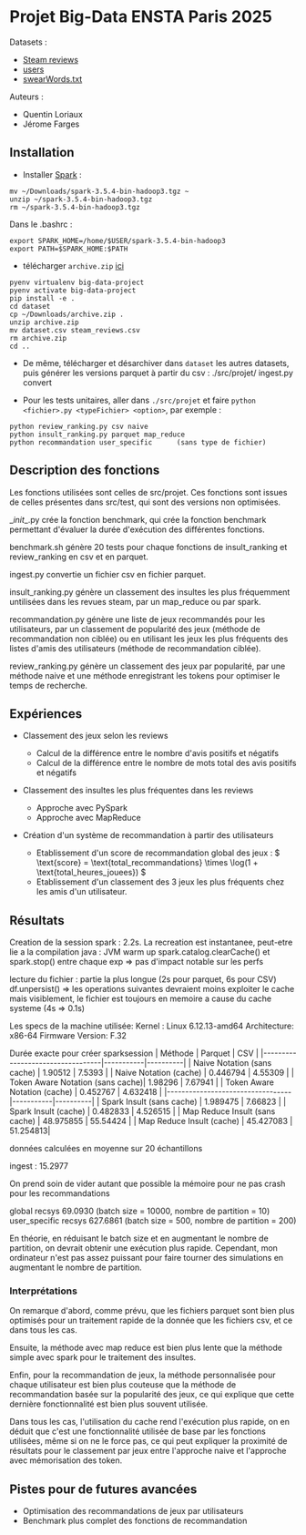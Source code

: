 # Projet Big-Data ENSTA Paris 2025

Datasets :
- [Steam reviews](https://www.kaggle.com/datasets/andrewmvd/steam-reviews)
- [users](https://www.kaggle.com/datasets/bossadapt/public-steam-users-reviews-games-and-friends)
- [swearWords.txt](http://www.bannedwordlist.com/lists/swearWords.txt)

Auteurs :
- Quentin Loriaux
- Jérome Farges

## Installation

- Installer [Spark](https://dlcdn.apache.org/spark/spark-3.5.4/spark-3.5.4-bin-hadoop3.tgz) :
```
mv ~/Downloads/spark-3.5.4-bin-hadoop3.tgz ~
unzip ~/spark-3.5.4-bin-hadoop3.tgz
rm ~/spark-3.5.4-bin-hadoop3.tgz
```

Dans le .bashrc :
```
export SPARK_HOME=/home/$USER/spark-3.5.4-bin-hadoop3
export PATH=$SPARK_HOME:$PATH

```

- télécharger `archive.zip` [ici](https://www.kaggle.com/datasets/andrewmvd/steam-reviews)

```
pyenv virtualenv big-data-project
pyenv activate big-data-project
pip install -e .
cd dataset
cp ~/Downloads/archive.zip .
unzip archive.zip
mv dataset.csv steam_reviews.csv
rm archive.zip
cd ..

```

- De même, télécharger et désarchiver dans `dataset` les autres datasets, puis générer les versions parquet à partir du csv : ./src/projet/ ingest.py convert

- Pour les tests unitaires, aller dans `./src/projet` et faire `python <fichier>.py <typeFichier> <option>`, par exemple :

```
python review_ranking.py csv naive
python insult_ranking.py parquet map_reduce 
python recommandation user_specific      (sans type de fichier)
```

## Description des fonctions
Les fonctions utilisées sont celles de src/projet.
Ces fonctions sont issues de celles présentes dans src/test, qui sont des versions non optimisées.

\__init__.py crée la fonction benchmark, qui crée la fonction benchmark permettant d'évaluer la durée d'exécution des différentes fonctions.

benchmark.sh génère 20 tests pour chaque fonctions de insult_ranking et review_ranking en csv et en parquet.

ingest.py convertie un fichier csv en fichier parquet.

insult_ranking.py génère un classement des insultes les plus fréquemment untilisées dans les revues steam, par un map_reduce ou par spark.

recommandation.py génère une liste de jeux recommandés pour les utilisateurs, par un classement de popularité des jeux (méthode de recommandation non ciblée) ou en utilisant les jeux les plus fréquents des listes d'amis des utilisateurs (méthode de recommandation ciblée).

review_ranking.py génère un classement des jeux par popularité, par une méthode naive et une méthode enregistrant les tokens pour optimiser le temps de recherche.

## Expériences

- Classement des jeux selon les reviews
    - Calcul de la différence entre le nombre d'avis positifs et négatifs
    - Calcul de la différence entre le nombre de mots total des avis positifs et négatifs

- Classement des insultes les plus fréquentes dans les reviews
    - Approche avec PySpark
    - Approche avec MapReduce

- Création d'un système de recommandation à partir des utilisateurs
    - Etablissement d'un score de recommandation global des jeux : $ \text{score} = \text{total\_recommandations} \times \log(1 + \text{total\_heures\_jouees}) $
    - Etablissement d'un classement des 3 jeux les plus fréquents chez les amis d'un utilisateur.


## Résultats

Creation de la session spark : 2.2s.
La recreation est instantanee, peut-etre lie a la compilation java : JVM warm up
spark.catalog.clearCache() et spark.stop() entre chaque exp => pas d'impact notable sur les perfs


lecture du fichier : partie la plus longue (2s pour parquet, 6s pour CSV)
df.unpersist() => les operations suivantes devraient moins exploiter le cache mais visiblement, le fichier est toujours en memoire a cause du cache systeme (4s => 0.1s)

Les specs de la machine utilisée:
Kernel : Linux 6.12.13-amd64
Architecture: x86-64
Firmware Version: F.32

Durée exacte pour créer sparksession
| Méthode                          | Parquet   |  CSV     |
|----------------------------------|-----------|----------|
| Naive Notation (sans cache)      | 1.90512   | 7.5393   |
| Naive Notation (cache)           | 0.446794  | 4.55309  |
| Token Aware Notation (sans cache)| 1.98296   | 7.67941  |
| Token Aware Notation (cache)     | 0.452767  | 4.632418 |
|----------------------------------|-----------|----------|
| Spark Insult (sans cache)        | 1.989475  | 7.66823  |
| Spark Insult (cache)             | 0.482833  | 4.526515 |
| Map Reduce Insult (sans cache)   | 48.975855 | 55.54424 |
| Map Reduce Insult (cache)        | 45.427083 | 51.254813|

données calculées en moyenne sur 20 échantillons


ingest : 15.2977

On prend soin de vider autant que possible la mémoire pour ne pas crash pour les recommandations

global recsys 69.0930 (batch size = 10000, nombre de partition = 10)
user_specific recsys 627.6861 (batch size = 500, nombre de partition = 200)

En théorie, en réduisant le batch size et en augmentant le nombre de partition, on devrait obtenir une exécution plus rapide. Cependant, mon ordinateur n'est pas assez puissant pour faire tourner des simulations en augmentant le nombre de partition.


### Interprétations

On remarque d'abord, comme prévu, que les fichiers parquet sont bien plus optimisés pour un traitement rapide de la donnée que les fichiers csv, et ce dans tous les cas.

Ensuite, la méthode avec map reduce est bien plus lente que la méthode simple avec spark pour le traitement des insultes.

Enfin, pour la recommandation de jeux, la méthode personnalisée pour chaque utilisateur est bien plus couteuse que la méthode de recommandation basée sur la popularité des jeux, ce qui explique que cette dernière fonctionnalité est bien plus souvent utilisée.

Dans tous les cas, l'utilisation du cache rend l'exécution plus rapide, on en déduit que c'est une fonctionnalité utilisée de base par les fonctions utilisées, même si on ne le force pas, ce qui peut expliquer la proximité de résultats pour le classement par jeux entre l'approche naive et l'approche avec mémorisation des token.

## Pistes pour de futures avancées

- Optimisation des recommandations de jeux par utilisateurs
- Benchmark plus complet des fonctions de recommandation
